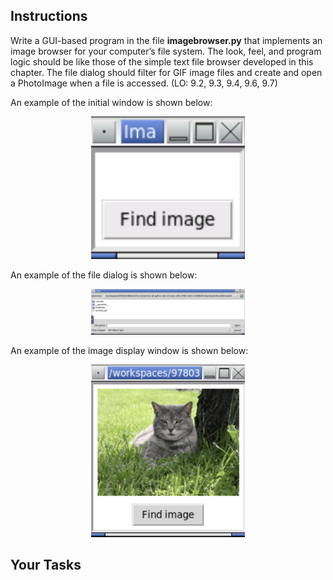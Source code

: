<!-- manual -->

## Instructions

Write a GUI-based program in the file **imagebrowser.py** that implements an image browser for your computer’s file system. The look, feel, and program logic should be like those of the simple text file browser developed in this chapter. The file dialog should filter for GIF image files and create and open a PhotoImage when a file is accessed. (LO: 9.2, 9.3, 9.4, 9.6, 9.7)

An example of the initial window is shown below:

<p align="center">
    <img src="../assets/chapter9ex09-1.png" width="49%" alt="Example of the initial window">
</p>

An example of the file dialog is shown below:

<p align="center">
    <img src="../assets/chapter9ex09-2.png" width="49%" alt="Example of the file dialog">
</p>

An example of the image display window is shown below:

<p align="center">
    <img src="../assets/chapter9ex09-3.png" width="49%" alt="Example of the image displayed in the window">
</p>

## Your Tasks

